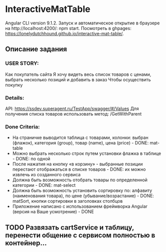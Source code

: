 # InteractiveMatTable

Angular CLI version 9.1.2. Запуск и автоматическое открытие в браузере на http://localhost:4200/: npm start. Посмотреть в ghpages: https://lonelydutchhound.github.io/interactive-mat-table/.

## Описание задания
### USER STORY:
Как покупатель сайта Я хочу видеть весь список товаров с ценами, выбрать несколько позиций и добавить в заказ Чтобы осуществить покупку

### Details:
API: https://ssdev.superagent.ru/TestApp/swagger/#/Values Для получения списка товаров использовать метод: /GetWithParent

### Done Criteria:
- На страничке выводится таблица с товарами, колонки: выбран (флажок), категория (group), товар (name), цена (price) - DONE: mat-table
- Можно выбрать несколько строк путем установки флажка в таблице - DONE: по одной <br>
- После нажатия на кнопку «в корзину» - выбранные позиции перестают отображаться в списке товаров - DONE: их можно извлечь из созданного сервиса <br>
- Должна быть возможность отобрать товары по определенной категории - DONE: mat-select <br>
- Должна быть возможность установить сортировку по: алфавиту (наименования товара), по цене (убывание/возрастание) - DONE: matSort, кнопки сортировки в заголовках столбцов <br>
- Приложение написано с использованием фреймворка Angular (версия на Ваше усмотрение) - DONE <br>


## TODO Развязать cartService и таблицу, перенести общение с сервисом полностью в контейнер...

